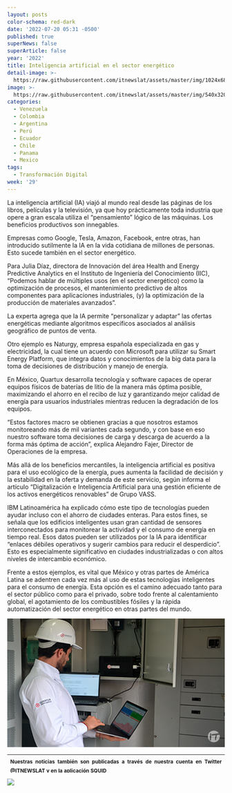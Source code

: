 ```yaml
---
layout: posts
color-schema: red-dark
date: '2022-07-20 05:31 -0500'
published: true
superNews: false
superArticle: false
year: '2022'
title: Inteligencia artificial en el sector energético
detail-image: >-
  https://raw.githubusercontent.com/itnewslat/assets/master/img/1024x680/AI-sector-electrico-g.jpg
image: >-
  https://raw.githubusercontent.com/itnewslat/assets/master/img/540x320/AI-sector-electrico-p.jpg
categories:
  - Venezuela
  - Colombia
  - Argentina
  - Perú
  - Ecuador
  - Chile
  - Panama
  - Mexico
tags:
  - Transformación Digital
week: '29'
---
```

La inteligencia artificial (IA) viajó al mundo real desde las páginas de los libros, películas y la televisión, ya que hoy prácticamente toda industria que opere a gran escala utiliza el “pensamiento” lógico de las máquinas. Los beneficios productivos son innegables.
 
Empresas como Google, Tesla, Amazon, Facebook, entre otras, han introducido sutilmente la IA en la vida cotidiana de millones de personas. Esto sucede también en el sector energético.
 
Para Julia Díaz, directora de Innovación del área Health and Energy Predictive Analytics en el Instituto de Ingeniería del Conocimiento (IIC), “Podemos hablar de múltiples usos (en el sector energético) como la optimización de procesos, el mantenimiento predictivo de altos componentes para aplicaciones industriales, (y) la optimización de la producción de materiales avanzados”.
 
La experta agrega que la IA permite “personalizar y adaptar” las ofertas energéticas mediante algoritmos específicos asociados al análisis geográfico de puntos de venta.
 
Otro ejemplo es Naturgy, empresa española especializada en gas y electricidad, la cual tiene un acuerdo con Microsoft para utilizar su Smart Energy Platform, que integra datos y conocimientos de la big data para la toma de decisiones de distribución y manejo de energía.
 
En México, Quartux desarrolla tecnología y software capaces de operar equipos físicos de baterías de litio de la manera más óptima posible, maximizando el ahorro en el recibo de luz y garantizando mejor calidad de energía para usuarios industriales mientras reducen la degradación de los equipos.
 
“Estos factores macro se obtienen gracias a que nosotros estamos monitoreando más de mil variantes cada segundo, y con base en eso nuestro software toma decisiones de carga y descarga de acuerdo a la forma más óptima de acción”, explica Alejandro Fajer, Director de Operaciones de la empresa.

Más allá de los beneficios mercantiles, la inteligencia artificial es positiva para el uso ecológico de la energía, pues aumenta la facilidad de decisión y la estabilidad en la oferta y demanda de este servicio, según informa el artículo “Digitalización e Inteligencia Artificial para una gestión eficiente de los activos energéticos renovables” de Grupo VASS.
 
IBM Latinoamérica ha explicado cómo este tipo de tecnologías pueden ayudar incluso con el ahorro de ciudades enteras. Para estos fines, se señala que los edificios inteligentes usan gran cantidad de sensores interconectados para monitorear la actividad y el consumo de energía en tiempo real. Esos datos pueden ser utilizados por la IA para identificar “enlaces débiles operativos y sugerir cambios para reducir el desperdicio”. Esto es especialmente significativo en ciudades industrializadas o con altos niveles de intercambio económico.
 
Frente a estos ejemplos, es vital que México y otras partes de América Latina se adentren cada vez más al uso de estas tecnologías inteligentes para el consumo de energía. Esta opción es el camino adecuado tanto para el sector público como para el privado, sobre todo frente al calentamiento global, el agotamiento de los combustibles fósiles y la rápida automatización del sector energético en otras partes del mundo.

![](https://raw.githubusercontent.com/itnewslat/assets/master/img/540x320/AI-sector-electrico-p.jpg)

<table style="height: 42px;" width="569">
<tbody>
<tr>
<td style="text-align: justify;"><sub><strong>Nuestras noticias también son publicadas a través de nuestra cuenta en Twitter <a href="https://twitter.com/itnewslat?lang=es">@ITNEWSLAT</a> y en la aplicación <a href="https://squidapp.co/en/">SQUID</a></strong></sub></td>
</tr>
</tbody>
</table>

<img src="https://tracker.metricool.com/c3po.jpg?hash=56f88a41e39ab42c063cc51676587a04"/>